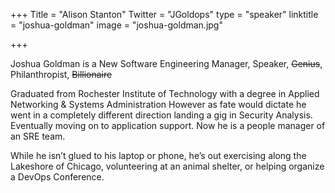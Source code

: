+++
Title = "Alison Stanton"
Twitter = "JGoldops"
type = "speaker"
linktitle = "joshua-goldman"
image = "joshua-goldman.jpg"

+++

Joshua Goldman is a New Software Engineering Manager, Speaker, <strike>Genius</strike>, Philanthropist, <strike>Billionaire</strike>

Graduated from Rochester Institute of Technology with a degree in Applied Networking & Systems Administration However as fate would dictate he went in a completely different direction landing a gig in Security Analysis. Eventually moving on to application support. Now he is a people manager of an SRE team.

While he isn’t glued to his laptop or phone, he’s out exercising along the Lakeshore of Chicago, volunteering at an animal shelter, or helping organize a DevOps Conference.

